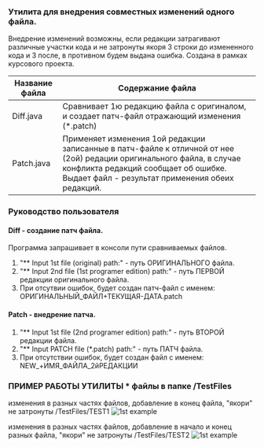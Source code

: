###  Утилита для внедрения совместных изменений одного файла.
Внедрение изменений возможны, если редакции затрагивают различные участки кода и не затронуты якоря 3 строки до измененного кода и 3 после, в противном будем выдана ошибка.
Создана в рамках курсового проекта.

Название файла  | Содержание файла
----------------|----------------------
Diff.java       | Сравнивает 1ю редакцию файла с оригиналом, и создает патч-файл отражающий изменения (*.patch)
Patch.java      | Применяет изменения 1ой редакции записанные в патч-файле к отличной от нее (2ой) редации оригинального файла, в случае конфликта редакций сообщает об ошибке. Выдает  файл - результат применения обеих редакций.

### Руководство пользователя

#### Diff  - создание патч файла.
Программа запрашивает в консоли пути сравниваемых файлов.
1. "** Input 1st file (original) path:" - путь ОРИГИНАЛЬНОГО файла.
2. "** Input 2nd file (1st programer edition) path:" - путь ПЕРВОЙ редакции оригинального файла.
3. При отсутвии ошибок, будет создан патч-файл с именем: ОРИГИНАЛЬНЫЙ_ФАЙЛ+ТЕКУЩАЯ-ДАТА.patch 

#### Patch  - внедрение патча.
1. "** Input 1st file (2nd programer edition) path:" - путь ВТОРОЙ редакции файла.
2. "** Input PATCH file (*.patch) path:" - путь ПАТЧ файла.
3. При отсутствии ошибок, будет создан файл с именем: NEW_+ИМЯ_ФАЙЛА_2йРЕДАКЦИИ 


### ПРИМЕР РАБОТЫ УТИЛИТЫ  * файлы в папке /TestFiles
изменения  в разных частях файлов, добавление в конец файла, "якори" не затронуты  /TestFiles/TEST1
![1st example](http://easy4you.ru/pic/1stEXM.png)

изменения  в разных частях файлов, добавление в начало и конец разных файла, "якори" не затронуты  /TestFiles/TEST2
![1st example](http://easy4you.ru/pic/2ndEXM.png)